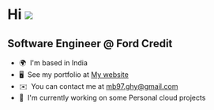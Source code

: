 Hi ![](https://user-images.githubusercontent.com/18350557/176309783-0785949b-9127-417c-8b55-ab5a4333674e.gif)
===========================================================================================================================================

Software Engineer @ Ford Credit
-----------------

* 🌍  I'm based in India
* 🖥️  See my portfolio at [My website](http://madhurya-portfolio.netlify.com)
* ✉️  You can contact me at [mb97.ghy@gmail.com](mailto:mb97.ghy@gmail.com)
* 🚀  I'm currently working on some Personal cloud projects
